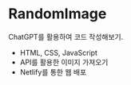 # RandomImage

ChatGPT를 활용하여 코드 작성해보기.

- HTML, CSS, JavaScript 
- API를 활용한 이미지 가져오기
- Netlify를 통한 웹 배포
